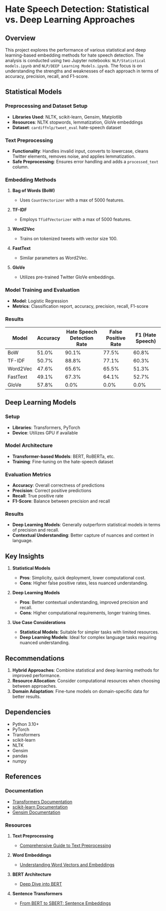 # Hate Speech Detection: Statistical vs. Deep Learning Approaches

## Overview

This project explores the performance of various statistical and deep learning-based embedding methods for hate speech detection. The analysis is conducted using two Jupyter notebooks: `NLP/Statistical models.ipynb` and `NLP/DEEP Learning Models.ipynb`. The focus is on understanding the strengths and weaknesses of each approach in terms of accuracy, precision, recall, and F1-score.

## Statistical Models

### Preprocessing and Dataset Setup

- **Libraries Used**: NLTK, scikit-learn, Gensim, Matplotlib
- **Resources**: NLTK stopwords, lemmatization, GloVe embeddings
- **Dataset**: `cardiffnlp/tweet_eval` hate-speech dataset

### Text Preprocessing

- **Functionality**: Handles invalid input, converts to lowercase, cleans Twitter elements, removes noise, and applies lemmatization.
- **Safe Preprocessing**: Ensures error handling and adds a `processed_text` column.

### Embedding Methods

1. **Bag of Words (BoW)**

   - Uses `CountVectorizer` with a max of 5000 features.

2. **TF-IDF**

   - Employs `TfidfVectorizer` with a max of 5000 features.

3. **Word2Vec**

   - Trains on tokenized tweets with vector size 100.

4. **FastText**

   - Similar parameters as Word2Vec.

5. **GloVe**
   - Utilizes pre-trained Twitter GloVe embeddings.

### Model Training and Evaluation

- **Model**: Logistic Regression
- **Metrics**: Classification report, accuracy, precision, recall, F1-score

### Results

| Model    | Accuracy | Hate Speech Detection Rate | False Positive Rate | F1 (Hate Speech) |
| -------- | -------- | -------------------------- | ------------------- | ---------------- |
| BoW      | 51.0%    | 90.1%                      | 77.5%               | 60.8%            |
| TF-IDF   | 50.7%    | 88.8%                      | 77.1%               | 60.3%            |
| Word2Vec | 47.6%    | 65.6%                      | 65.5%               | 51.3%            |
| FastText | 49.1%    | 67.3%                      | 64.1%               | 52.7%            |
| GloVe    | 57.8%    | 0.0%                       | 0.0%                | 0.0%             |

## Deep Learning Models

### Setup

- **Libraries**: Transformers, PyTorch
- **Device**: Utilizes GPU if available

### Model Architecture

- **Transformer-based Models**: BERT, RoBERTa, etc.
- **Training**: Fine-tuning on the hate-speech dataset

### Evaluation Metrics

- **Accuracy**: Overall correctness of predictions
- **Precision**: Correct positive predictions
- **Recall**: True positive rate
- **F1-Score**: Balance between precision and recall

### Results

- **Deep Learning Models**: Generally outperform statistical models in terms of precision and recall.
- **Contextual Understanding**: Better capture of nuances and context in language.

## Key Insights

1. **Statistical Models**

   - **Pros**: Simplicity, quick deployment, lower computational cost.
   - **Cons**: Higher false positive rates, less nuanced understanding.

2. **Deep Learning Models**

   - **Pros**: Better contextual understanding, improved precision and recall.
   - **Cons**: Higher computational requirements, longer training times.

3. **Use Case Considerations**
   - **Statistical Models**: Suitable for simpler tasks with limited resources.
   - **Deep Learning Models**: Ideal for complex language tasks requiring nuanced understanding.

## Recommendations

1. **Hybrid Approaches**: Combine statistical and deep learning methods for improved performance.
2. **Resource Allocation**: Consider computational resources when choosing between approaches.
3. **Domain Adaptation**: Fine-tune models on domain-specific data for better results.

## Dependencies

- Python 3.10+
- PyTorch
- Transformers
- scikit-learn
- NLTK
- Gensim
- pandas
- numpy

## References

### Documentation

- [Transformers Documentation](https://huggingface.co/docs/transformers/index)
- [scikit-learn Documentation](https://scikit-learn.org/stable/)
- [Gensim Documentation](https://radimrehurek.com/gensim/)

### Resources

1. **Text Preprocessing**

   - [Comprehensive Guide to Text Preprocessing](https://aman.ai/primers/ai/preprocessing/)

2. **Word Embeddings**

   - [Understanding Word Vectors and Embeddings](https://aman.ai/primers/ai/word-vectors/)

3. **BERT Architecture**

   - [Deep Dive into BERT](https://aman.ai/primers/ai/bert/)

4. **Sentence Transformers**
   - [From BERT to SBERT: Sentence Embeddings](https://www.pinecone.io/learn/series/nlp/sentence-embeddings/)
